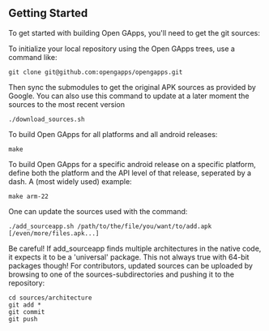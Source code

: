 Getting Started
---------------

To get started with building Open GApps, you'll need to get the git sources:

To initialize your local repository using the Open GApps trees, use a command like:
```
git clone git@github.com:opengapps/opengapps.git
```
Then sync the submodules to get the original APK sources as provided by Google.
You can also use this command to update at a later moment the sources to the most recent version
```
./download_sources.sh
```

To build Open GApps for all platforms and all android releases:
```
make
```
To build Open GApps for a specific android release on a specific platform,
define both the platform and the API level of that release, seperated by a dash.
A (most widely used) example:
```
make arm-22
```
One can update the sources used with the command:
```
./add_sourceapp.sh /path/to/the/file/you/want/to/add.apk [/even/more/files.apk...]
```
Be careful! If add_sourceapp finds multiple architectures in the native code, it expects it to be a 'universal' package. This not always true with 64-bit packages though!
For contributors, updated sources can be uploaded by browsing to one of the sources-subdirectories and pushing it to the repository:
```
cd sources/architecture
git add *
git commit
git push
```
